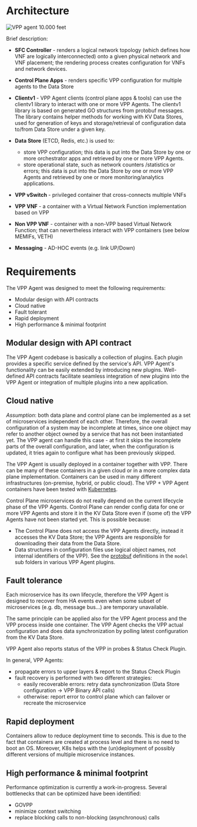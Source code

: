 # Architecture
![VPP agent 10.000 feet](imgs/vpp_agent_10K_feet.png)

Brief description:
* **SFC Controller** - renders a logical network topology (which defines
  how VNF are logically interconnected) onto a given physical network
  and VNF placement; the rendering process creates configuration for VNFs
  and network devices.
  
* **Control Plane Apps** - renders specific VPP configuration for multiple 
  agents to the Data Store

* **Clientv1** - VPP Agent clients (control plane apps & tools)
  can use the clientv1 library to interact with one or more VPP Agents.
  The clientv1 library is based on generated GO structures from protobuf
  messages. The library contains helper methods for working with KV Data
  Stores, used for generation of keys and storage/retrieval
  of configuration data to/from Data Store under a given key.

* **Data Store** (ETCD, Redis, etc.) is used to:
  * store VPP configuration; this data is put into the Data Store by one
    or more orchestrator apps and retrieved by one or more VPP Agents.
  * store operational state, such as network counters /statistics
    or errors; this data is put into the Data Store by one or more VPP
    Agents and retrieved by one or more monitoring/analytics applications.

* **VPP vSwitch** - privileged container that cross-connects multiple VNFs

* **VPP VNF** - a container with a Virtual Network Function implementation 
  based on VPP

* **Non VPP VNF** - container with a non-VPP based Virtual Network Function;
  that can nevertheless interact with VPP containers (see below MEMIFs,
  VETH)

* **Messaging** - AD-HOC events (e.g. link UP/Down)

# Requirements
The VPP Agent was designed to meet the following requirements:
* Modular design with API contracts
* Cloud native
* Fault tolerant
* Rapid deployment
* High performance & minimal footprint

## Modular design with API contract
The VPP Agent codebase is basically a collection of plugins.
Each plugin provides a specific service defined by the service's API.
VPP Agent's functionality can be easily extended by introducing new
plugins. Well-defined API contracts facilitate seamless integration
of new plugins into the VPP Agent or integration of multiple plugins
into a new application.

## Cloud native
*Assumption*: both data plane and control plane can be implemented as
a set of microservices independent of each other. Therefore, the overall
configuration of a system may be incomplete at times, since one object
may refer to another object owned by a service that has not been
instantiated yet. The VPP agent can handle this case - at first it skips
the incomplete parts of the overall configuration, and later, when
the configuration is updated, it tries again to configure what has been
previously skipped.

The VPP Agent is usually deployed in a container together with VPP. There
can be many of these containers in a given cloud or in a more complex data 
plane implementation. Containers can be used in many different 
infrastructures (on-premise, hybrid, or public cloud). The VPP + VPP Agent 
containers have been tested with [Kubernetes](https://kubernetes.io/).

Control Plane microservices do not really depend on the current lifecycle
phase of the VPP Agents. Control Plane can render config data for one or 
more VPP Agents and store it in the KV Data Store even if (some of) the 
VPP Agents have not been started yet. This is possible because:
- The Control Plane does not access the VPP Agents directly, instead it
  accesses the KV Data Store; the VPP Agents are responsible
  for downloading their data from the Data Store.
- Data structures in configuration files use logical object names, not 
  internal identifiers of the VPP). See the 
  [protobuf](https://developers.google.com/protocol-buffers/) 
  definitions in the `model` sub folders in various VPP Agent plugins. 

## Fault tolerance
Each microservice has its own lifecycle, therefore the VPP Agent is 
designed to recover from HA events even when some subset of microservices 
(e.g. db, message bus...) are temporary unavailable.

The same principle can be applied also for the VPP Agent process and the
VPP process inside one container. The VPP Agent checks the VPP actual 
configuration and does data synchronization by polling latest
configuration from the KV Data Store.

VPP Agent also reports status of the VPP in probes & Status Check Plugin.  

In general, VPP Agents:
 * propagate errors to upper layers & report to the Status Check Plugin
 * fault recovery is performed with two different strategies:
   * easily recoverable errors: retry data synchronization (Data Store 
     configuration -> VPP Binary API calls)
   * otherwise: report error to control plane which can failover or 
     recreate the microservice

## Rapid deployment

Containers allow to reduce deployment time to seconds. This is due to the 
fact that containers are created at process level and there is no need to
boot an OS. Moreover, K8s helps with the (un)deployment of possibly
different versions of multiple microservice instances.

## High performance & minimal footprint
Performance optimization is currently a work-in-progress.
Several bottlenecks that can be optimized have been identified:
- GOVPP
- minimize context switching
- replace blocking calls to non-blocking (asynchronous) calls